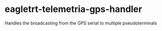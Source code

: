# eagletrt-telemetria-gps-handler
Handles the broadcasting from the GPS serial to multiple pseudoterminals

